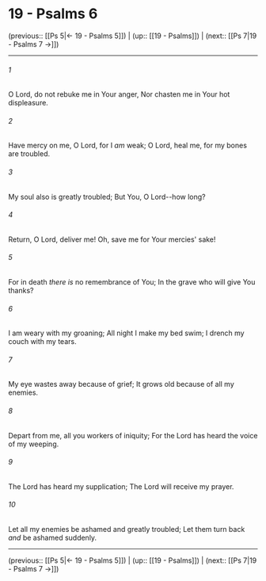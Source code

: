 # 19 - Psalms 6

(previous:: [[Ps 5|← 19 - Psalms 5]]) | (up:: [[19 - Psalms]]) | (next:: [[Ps 7|19 - Psalms 7 →]])

***


###### 1 
O Lord, do not rebuke me in Your anger, Nor chasten me in Your hot displeasure. 

###### 2 
Have mercy on me, O Lord, for I _am_ weak; O Lord, heal me, for my bones are troubled. 

###### 3 
My soul also is greatly troubled; But You, O Lord--how long? 

###### 4 
Return, O Lord, deliver me! Oh, save me for Your mercies' sake! 

###### 5 
For in death _there is_ no remembrance of You; In the grave who will give You thanks? 

###### 6 
I am weary with my groaning; All night I make my bed swim; I drench my couch with my tears. 

###### 7 
My eye wastes away because of grief; It grows old because of all my enemies. 

###### 8 
Depart from me, all you workers of iniquity; For the Lord has heard the voice of my weeping. 

###### 9 
The Lord has heard my supplication; The Lord will receive my prayer. 

###### 10 
Let all my enemies be ashamed and greatly troubled; Let them turn back _and_ be ashamed suddenly.

***

(previous:: [[Ps 5|← 19 - Psalms 5]]) | (up:: [[19 - Psalms]]) | (next:: [[Ps 7|19 - Psalms 7 →]])
